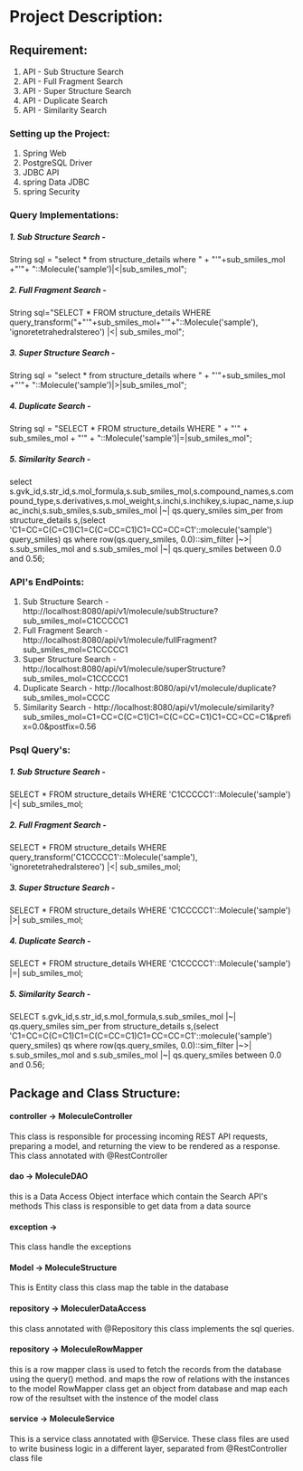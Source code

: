 




# **Project Description:**
## Requirement:
1. API - Sub Structure Search
2. API - Full Fragment Search
3. API - Super Structure Search
4. API - Duplicate Search
5. API - Similarity Search


### Setting up the Project:  
1. Spring Web
2. PostgreSQL Driver
3. JDBC API
4. spring Data JDBC
5. spring Security


### Query Implementations:

##### 1. Sub Structure Search -

String sql = "select * from structure_details where " + "'"+sub_smiles_mol +"'"+ "::Molecule('sample')|<|sub_smiles_mol";

##### 2. Full Fragment Search -

String sql="SELECT * FROM structure_details WHERE query_transform("+"'"+sub_smiles_mol+"'"+"::Molecule('sample'), 'ignoretetrahedralstereo') |<| sub_smiles_mol";

##### 3. Super Structure Search -

String sql = "select * from structure_details where " + "'"+sub_smiles_mol +"'"+ "::Molecule('sample')|>|sub_smiles_mol";

##### 4. Duplicate Search -

String sql = "SELECT * FROM structure_details WHERE " + "'" + sub_smiles_mol + "'" + "::Molecule('sample')|=|sub_smiles_mol";

##### 5. Similarity Search -

select s.gvk_id,s.str_id,s.mol_formula,s.sub_smiles_mol,s.compound_names,s.compound_type,s.derivatives,s.mol_weight,s.inchi,s.inchikey,s.iupac_name,s.iupac_inchi,s.sub_smiles,s.sub_smiles_mol |~| qs.query_smiles sim_per
from structure_details s,(select 'C1=CC=C(C=C1)C1=C(C=CC=C1)C1=CC=CC=C1'::molecule('sample') query_smiles) qs
where row(qs.query_smiles, 0.0)::sim_filter |~>| s.sub_smiles_mol
and s.sub_smiles_mol |~| qs.query_smiles between 0.0 and 0.56;



### API's EndPoints:
1. Sub Structure Search - http://localhost:8080/api/v1/molecule/subStructure?sub_smiles_mol=C1CCCCC1
2. Full Fragment Search - http://localhost:8080/api/v1/molecule/fullFragment?sub_smiles_mol=C1CCCCC1
3. Super Structure Search - http://localhost:8080/api/v1/molecule/superStructure?sub_smiles_mol=C1CCCCC1
4. Duplicate Search - http://localhost:8080/api/v1/molecule/duplicate?sub_smiles_mol=CCCC
5. Similarity Search - http://localhost:8080/api/v1/molecule/similarity?sub_smiles_mol=C1=CC=C(C=C1)C1=C(C=CC=C1)C1=CC=CC=C1&prefix=0.0&postfix=0.56


### Psql Query's:

##### 1. Sub Structure Search -

SELECT * FROM structure_details WHERE 'C1CCCCC1'::Molecule('sample') |<| sub_smiles_mol;

##### 2. Full Fragment Search -

SELECT * FROM structure_details WHERE query_transform('C1CCCCC1'::Molecule('sample'), 'ignoretetrahedralstereo') |<| sub_smiles_mol;

##### 3. Super Structure Search -

SELECT * FROM structure_details WHERE 'C1CCCCC1'::Molecule('sample') |>| sub_smiles_mol;

##### 4. Duplicate Search -

SELECT * FROM structure_details WHERE 'C1CCCCC1'::Molecule('sample') |=| sub_smiles_mol;

##### 5. Similarity Search -

SELECT s.gvk_id,s.str_id,s.mol_formula,s.sub_smiles_mol |~| qs.query_smiles sim_per from structure_details s,(select 'C1=CC=C(C=C1)C1=C(C=CC=C1)C1=CC=CC=C1'::molecule('sample') query_smiles) qs
where row(qs.query_smiles, 0.0)::sim_filter |~>| s.sub_smiles_mol and s.sub_smiles_mol |~| qs.query_smiles between 0.0 and 0.56;

## Package and Class Structure:

#### controller -> MoleculeController
This class is responsible for processing incoming REST API requests, preparing a model, and returning the view to be rendered as a response.
This class annotated with @RestController

#### dao -> MoleculeDAO
this is a Data Access Object interface which contain the Search API's methods
This class is responsible to get data from a data source

#### exception -> 
This class handle the exceptions

#### Model -> MoleculeStructure
This is Entity class this class map the table in the database

#### repository -> MoleculerDataAccess
this class annotated with @Repository
this class implements the sql queries.
#### repository -> MoleculeRowMapper
this is a row mapper class is used to fetch the records from the database using the query() method.
and maps the row of relations with the instances to the model
RowMapper class get an object from database and map each row of the 
resultset with the instence of the model class

#### service -> MoleculeService
This is a service class annotated with @Service. These class files are used to write business logic in a different layer, separated from @RestController class file